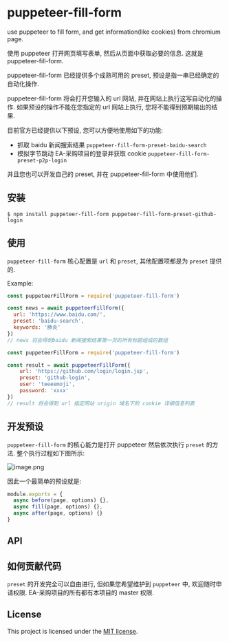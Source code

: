 # puppeteer-fill-form

use puppeteer to fill form, and get information(like cookies) from chromium page.

使用 puppeteer 打开网页填写表单, 然后从页面中获取必要的信息. 这就是 puppeteer-fill-form.

puppeteer-fill-form 已经提供多个成熟可用的 preset, 预设是指一串已经确定的自动化操作.

puppeteer-fill-form 将会打开您输入的 url 网站, 并在网站上执行这写自动化的操作. 如果预设的操作不能在您指定的 url 网站上执行, 您将不能得到预期输出的结果.

目前官方已经提供以下预设, 您可以方便地使用如下的功能:

-   抓取 baidu 新闻搜索结果 `puppeteer-fill-form-preset-baidu-search`
-   模拟字节跳动 EA-采购项目的登录并获取 cookie `puppeteer-fill-form-preset-p2p-login`

并且您也可以开发自己的 preset, 并在 puppeteer-fill-form 中使用他们.

## 安装

```console
$ npm install puppeteer-fill-form puppeteer-fill-form-preset-github-login
```

## 使用

`puppeteer-fill-form` 核心配置是 `url` 和 `preset`, 其他配置项都是为 `preset` 提供的.

Example:

```javascript
const puppeteerFillForm = require('puppeteer-fill-form')

const news = await puppeteerFillForm({
  url: 'https://www.baidu.com/',
  preset: 'baidu-search',
  keywords: '肺炎'
})
// news 将会得到baidu 新闻搜索结果第一页的所有标题组成的数组
```

```javascript
const puppeteerFillForm = require('puppeteer-fill-form')

const result = await puppeteerFillForm({
    url: 'https://github.com/login/login.jsp',
    preset: 'github-login',
    user: 'teeeemoji',
    password: 'xxxx'
})
// result 将会得到 url 指定网站 origin 域名下的 cookie 详细信息列表
```

## 开发预设

`puppeteer-fill-form` 的核心能力是打开 puppeteer 然后依次执行 `preset` 的方法. 整个执行过程如下图所示:

![image.png](https://i.loli.net/2020/02/13/WsyFXqMfoGRtLOA.png)

因此一个最简单的预设就是:

```javascript
module.exports = {
  async before(page, options) {},
  async fill(page, options) {},
  async after(page, options) {}
}
```

## API

## 如何贡献代码

`preset` 的开发完全可以自由进行, 但如果您希望维护到 `puppeteer` 中, 欢迎随时申请权限. EA-采购项目的所有都有本项目的 master 权限.

## License

This project is licensed under the [MIT license](LICENSE).
